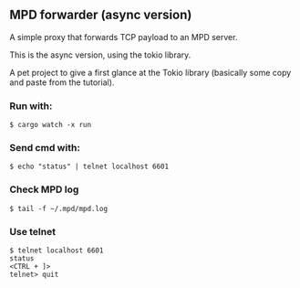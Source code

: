 ## MPD forwarder (async version)

 A simple proxy that forwards TCP payload to an MPD server.

 This is the async version, using the tokio library.

A pet project to give a first glance at the Tokio library (basically some copy and paste from the tutorial).

### Run with:

    $ cargo watch -x run

### Send cmd with:

    $ echo "status" | telnet localhost 6601

### Check MPD log

    $ tail -f ~/.mpd/mpd.log

### Use telnet

    $ telnet localhost 6601
    status
    <CTRL + ]>
    telnet> quit
